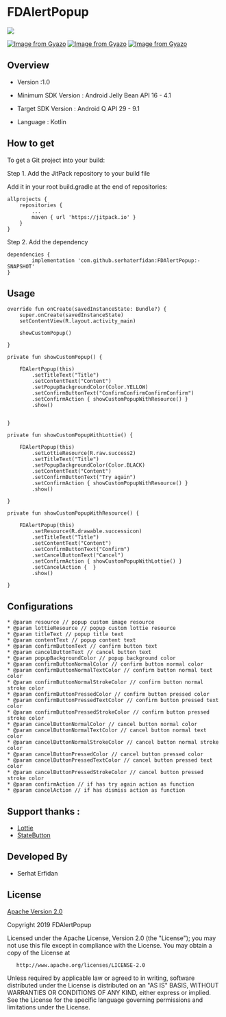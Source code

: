 # FDAlertPopup

[![](https://jitpack.io/v/serhaterfidan/FDAlertPopup.svg)](https://jitpack.io/#serhaterfidan/FDAlertPopup)

[![Image from Gyazo](https://i.gyazo.com/f54086aa8cad08cc08f4a3f0b774cba4.gif)](https://gyazo.com/f54086aa8cad08cc08f4a3f0b774cba4)
[![Image from Gyazo](https://i.gyazo.com/192ef001267fa75cfec2732b52811c5f.gif)](https://gyazo.com/192ef001267fa75cfec2732b52811c5f)
[![Image from Gyazo](https://i.gyazo.com/d2cf22382fb92c81d57d4ccf8bebd055.gif)](https://gyazo.com/d2cf22382fb92c81d57d4ccf8bebd055)

## Overview

* Version :1.0
* Minimum SDK Version : Android Jelly Bean API 16 - 4.1
* Target SDK Version : Android Q API 29 - 9.1

* Language : Kotlin

## How to get

To get a Git project into your build:

Step 1. Add the JitPack repository to your build file

Add it in your root build.gradle at the end of repositories:

	allprojects {
		repositories {
			...
			maven { url 'https://jitpack.io' }
		}
	}
  
Step 2. Add the dependency

	dependencies {
	        implementation 'com.github.serhaterfidan:FDAlertPopup:-SNAPSHOT'
	}

## Usage

    override fun onCreate(savedInstanceState: Bundle?) {
        super.onCreate(savedInstanceState)
        setContentView(R.layout.activity_main)

        showCustomPopup()

    }

    private fun showCustomPopup() {

        FDAlertPopup(this)
            .setTitleText("Title")
            .setContentText("Content")
            .setPopupBackgroundColor(Color.YELLOW)
            .setConfirmButtonText("ConfirmConfirmConfirmConfirm")
            .setConfirmAction { showCustomPopupWithResource() }
            .show()


    }

    private fun showCustomPopupWithLottie() {

        FDAlertPopup(this)
            .setLottieResource(R.raw.success2)
            .setTitleText("Title")
            .setPopupBackgroundColor(Color.BLACK)
            .setContentText("Content")
            .setConfirmButtonText("Try again")
            .setConfirmAction { showCustomPopupWithResource() }
            .show()

    }

    private fun showCustomPopupWithResource() {

        FDAlertPopup(this)
            .setResource(R.drawable.successicon)
            .setTitleText("Title")
            .setContentText("Content")
            .setConfirmButtonText("Confirm")
            .setCancelButtonText("Cancel")
            .setConfirmAction { showCustomPopupWithLottie() }
            .setCancelAction {  }
            .show()

    }

## Configurations

    * @param resource // popup custom image resource
    * @param lottieResource // popup custom lottie resource
    * @param titleText // popup title text
    * @param contentText // popup content text
    * @param confirmButtonText // confirm button text
    * @param cancelButtonText // cancel button text
    * @param popupBackgroundColor // popup background color
    * @param confirmButtonNormalColor // confirm button normal color
    * @param confirmButtonNormalTextColor // confirm button normal text color
    * @param confirmButtonNormalStrokeColor // confirm button normal stroke color
    * @param confirmButtonPressedColor // confirm button pressed color
    * @param confirmButtonPressedTextColor // confirm button pressed text color
    * @param confirmButtonPressedStrokeColor // confirm button pressed stroke color
    * @param cancelButtonNormalColor // cancel button normal color
    * @param cancelButtonNormalTextColor // cancel button normal text color
    * @param cancelButtonNormalStrokeColor // cancel button normal stroke color
    * @param cancelButtonPressedColor // cancel button pressed color
    * @param cancelButtonPressedTextColor // cancel button pressed text color
    * @param cancelButtonPressedStrokeColor // cancel button pressed stroke color
    * @param confirmAction // if has try again action as function
    * @param cancelAction // if has dismiss action as function
	
## Support thanks :

* [Lottie](https://github.com/airbnb/lottie-android)
* [StateButton](https://github.com/niniloveyou/StateButton)

## Developed By

* Serhat Erfidan

## License

[Apache Version 2.0](http://www.apache.org/licenses/LICENSE-2.0.html)

Copyright 2019 FDAlertPopup

   Licensed under the Apache License, Version 2.0 (the "License");
   you may not use this file except in compliance with the License.
   You may obtain a copy of the License at

       http://www.apache.org/licenses/LICENSE-2.0

   Unless required by applicable law or agreed to in writing, software
   distributed under the License is distributed on an "AS IS" BASIS,
   WITHOUT WARRANTIES OR CONDITIONS OF ANY KIND, either express or implied.
   See the License for the specific language governing permissions and
   limitations under the License.
